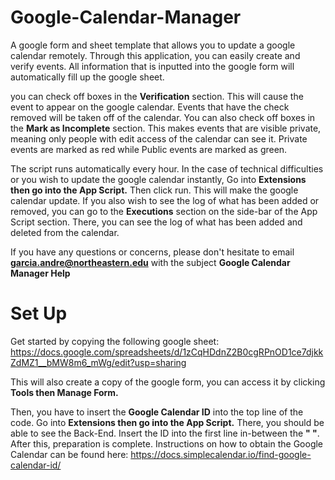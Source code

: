 # Google-Calendar-Manager
A google form and sheet template that allows you to update a google calendar remotely.
Through this application, you can easily create and verify events. All information that is inputted into the google form will automatically fill up the google sheet. 

you can check off boxes in the **Verification** section. This will cause the event to appear on the google calendar. Events that have the check removed will be taken off of the calendar.
You can also check off boxes in the **Mark as Incomplete** section. This makes events that are visible private, meaning only people with edit access of the calendar can see it. Private events are marked as red while Public events are marked as green.

The script runs automatically every hour. In the case of technical difficulties or you wish to update the google calendar instantly, Go into **Extensions then go into the App Script.** Then click run. This will make the google calendar update. If you also wish to see the log of what has been added or removed, you can go to the **Executions** section on the side-bar of the App Script section. There, you can see the log of what has been added and deleted from the calendar.

If you have any questions or concerns, please don't hesitate to email **garcia.andre@northeastern.edu** with the subject **Google Calendar Manager Help**

# Set Up
Get started by copying the following google sheet: https://docs.google.com/spreadsheets/d/1zCqHDdnZ2B0cgRPnOD1ce7djkkZdMZ1__bMW8m6_mWg/edit?usp=sharing

This will also create a copy of the google form, you can access it by clicking **Tools then Manage Form.**

Then, you have to insert the **Google Calendar ID** into the top line of the code. Go into **Extensions then go into the App Script.** There, you should be able to see the Back-End. Insert the ID into the first line in-between the **" "**. After this, preparation is complete.
Instructions on how to obtain the Google Calendar can be found here: https://docs.simplecalendar.io/find-google-calendar-id/


